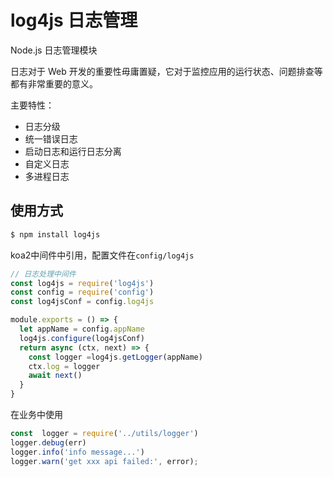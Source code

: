 # log4js 日志管理

Node.js 日志管理模块

日志对于 Web 开发的重要性毋庸置疑，它对于监控应用的运行状态、问题排查等都有非常重要的意义。

主要特性：

- 日志分级
- 统一错误日志
- 启动日志和运行日志分离
- 自定义日志
- 多进程日志

## 使用方式

```bash
$ npm install log4js 
```

koa2中间件中引用，配置文件在`config/log4js`

```js
// 日志处理中间件
const log4js = require('log4js')
const config = require('config')
const log4jsConf = config.log4js

module.exports = () => {
  let appName = config.appName
  log4js.configure(log4jsConf)
  return async (ctx, next) => {
    const logger =log4js.getLogger(appName)
    ctx.log = logger
    await next()
  }
}

```
在业务中使用
```js
const  logger = require('../utils/logger')
logger.debug(err)
logger.info('info message...')
logger.warn('get xxx api failed:', error);
```